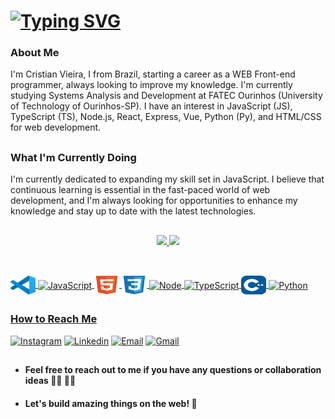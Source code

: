 # [![Typing SVG](https://readme-typing-svg.demolab.com?font=Fira+Code&pause=1000&width=435&lines=Welcome+to+my+GitHub+Profile!+%F0%9F%91%8B)](https://git.io/typing-svg)

### About Me
I'm Cristian Vieira, I from Brazil, starting a career as a WEB Front-end programmer, always looking to improve my knowledge. I'm currently studying Systems Analysis and Development at FATEC Ourinhos (University of Technology of Ourinhos-SP). I have an interest in JavaScript (JS), TypeScript (TS), Node.js, React, Express, Vue, Python (Py), and HTML/CSS for web development.
##

  ### What I'm Currently Doing
I'm currently dedicated to expanding my skill set in JavaScript. I believe that continuous learning is essential in the fast-paced world of web development, and I'm always looking for opportunities to enhance my knowledge and stay up to date with the latest technologies.
##

<div align="center">
  <a href="https://github.com/Cristian-Vieira">
  <img height="150em" src="https://github-readme-stats.vercel.app/api?username=Cristian-Vieira&show_icons=true&theme=dark&include_all_commits=true&count_private=true"/>
  <img height="150em" src="https://github-readme-stats.vercel.app/api/top-langs/?username=Cristian-Vieira&layout=compact&langs_count=7&theme=dark"/>
</div>
  
 ##
  
  <div style="display: inline_block"><br>
    <img align="center" alt="VSCode" height="30" width="40" src="https://raw.githubusercontent.com/devicons/devicon/master/icons/vscode/vscode-original.svg">
    <img align="center" alt="JavaScript" height="30" width="40" src="https://cdn.jsdelivr.net/gh/devicons/devicon/icons/javascript/javascript-original.svg">
    <img align="center" alt="HTML" height="30" width="40" src="https://raw.githubusercontent.com/devicons/devicon/master/icons/html5/html5-original.svg">
    <img align="center" alt="CSS" height="30" width="40" src="https://raw.githubusercontent.com/devicons/devicon/master/icons/css3/css3-original.svg">
    <!--- <img align="center" alt="React" height="30" width="40" src="https://cdn.jsdelivr.net/gh/devicons/devicon/icons/react/react-original.svg">-->
    <img align="center" alt="Node" height="30" width="40" src="https://cdn.jsdelivr.net/gh/devicons/devicon/icons/nodejs/nodejs-original.svg">
    <img align="center" alt="TypeScript" height="30" width="40" src="https://cdn.jsdelivr.net/gh/devicons/devicon/icons/typescript/typescript-original.svg">
    <img align="center" alt="C++" height="30" width="40" src="https://raw.githubusercontent.com/tandpfun/skill-icons/59059d9d1a2c092696dc66e00931cc1181a4ce1f/icons/CPP.svg">
    <img align="center" alt="Python" height="30" width="40" src="https://cdn.jsdelivr.net/gh/devicons/devicon/icons/python/python-original.svg">
    <!--- <img align="center" alt="Express" height="30" width="40" src="https://raw.githubusercontent.com/devicons/devicon/master/icons/express/express-original.svg">-->
  </div>
  
##
  
### How to Reach Me
[![Instagram](https://img.shields.io/badge/Instagram-E4405F?style=for-the-badge&logo=instagram&logoColor=white)](https://www.instagram.com/cristian.v.1/)
[![Linkedin](https://img.shields.io/badge/linkedin-0078D4?style=for-the-badge&logo=linkedin&logoColor=white)](https://www.linkedin.com/in/cristianvieira/)
[![Email](https://img.shields.io/badge/Outlook-0078D4?style=for-the-badge&logo=microsoft-outlook&logoColor=white)](mailto:cristian.evangelista@fatec.sp.gov.br)
[![Gmail](https://img.shields.io/badge/-Gmail-%23333?style=for-the-badge&logo=gmail&logoColor=white)](mailto:mackone128@gmail.com)
##
  
- #### Feel free to reach out to me if you have any questions or collaboration ideas 🤜🏽 🤛🏽
- #### Let's build amazing things on the web! 🚀
